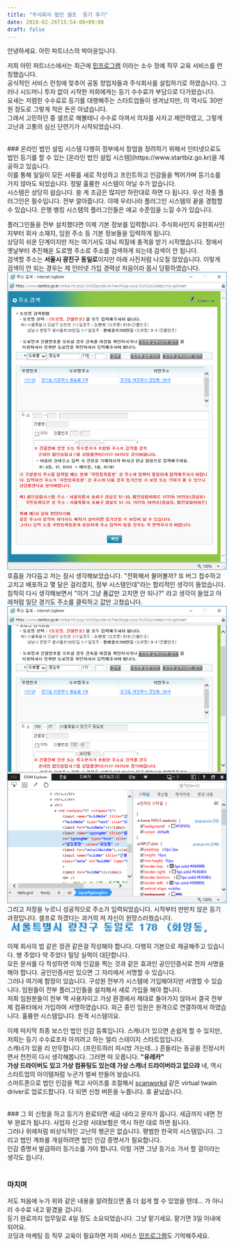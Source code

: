 ```yaml
---
title: "주식회사 법인 셀프  등기 후기"
date: 2018-02-26T15:54:08+09:00
draft: false
---
```


안녕하세요. 아민 파트너스의 박아윤입니다. 

저희 아민 파트너스에서는 최근에 [민프로그램](https://www.min-program.com) 이라는 소수 정예 직무 교육 서비스를 런칭했습니다.<br />
공식적인 서비스 런칭에 맞추어 공동 창업자들과 주식회사를 설립하기로 하였습니다. 그러나 시드머니 투자 없이 시작한 저희에게는 등기 수수료가 부담으로 다가왔습니다. <br />
요새는 저렴한 수수료로 등기를 대행해주는 스타트업들이 생겨났지만, 이 역시도 30만원 정도로 그렇게 적은 돈은 아녔습니다. <br />
그래서 고민하던 중 셀프로 해볼테니 수수료 아껴서 의자를 사자고 제안하였고, 그렇게 고난과 고통의 심신 단련기가 시작되었습니다. <br />

<br />
### 온라인 법인 설립 시스템
다행히 정부에서 창업을 장려하기 위해서 인터넷으로도 법인 등기를 할 수 있는 [온라인 법인 설립 시스템](https://www.startbiz.go.kr)을 제공하고 있습니다.<br />
이를 통해 일일이 모든 서류를 새로 작성하고 프린트하고 인감들을 찍어가며 등기소를 가지 않아도 되었습니다. 정말 훌륭한 시스템이 아닐 수가 없습니다.<br />
시스템은 상당히 쉽습니다. 쓸 게 조금은 많지만 하란대로 하면 다 됩니다. 우선 각종 플러그인은 필수입니다. 전부 깔아줍니다. 이때 우리나라 플러그인 시스템의 끝을 경험할 수 있습니다. 은행 뱅킹 시스템의 플러그인들은 애교 수준임을 느낄 수가 있습니다.

플러그인들을 전부 설치했다면 이제 기본 정보를 입력합니다. 주식회사인지 유한회사인지부터 회사 소재지, 임원 주소 등 기본 정보들을 입력하게 됩니다.<br />
상당히 쉬운 단계이지만 저는 여기서도 대뇌 피질에 충격을 받기 시작했습니다. 정에서 옛날부터 추진해온 도로명 주소로 주소를 검색하게 되는데 검색이 안 됩니다.<br />
검색할 주소는 **서울시 광진구 동일로**이지만 아래 사진처럼 나오질 않았습니다. 이렇게 검색이 안 되는 경우는 제 인터넷 가입 경력상 처음이라 몹시 당황하였습니다.
![왜 주소가 안나와](/post/found-company-without-agency/what.png)
호흡을 가다듬고 저는 잠시 생각해보았습니다. "전화해서 물어볼까? 또 버그 접수하고 고치고 배포하고 몇 달은 걸리겠지, 정부 시스템인데"라는 합리적인 생각이 들었습니다. 침착히 다시 생각해보면서 "이거 그냥 폼값만 고치면 안 되나?" 라고 생각이 들었고 아래처럼 일단 경기도 주소를 클릭하고 값만 고쳤습니다.
![이걸 왜 내가 해야돼](/post/found-company-without-agency/the.png)
그리고 저장을 누르니 성공적으로 주소가 입력되었습니다. 시작부터 만만치 않은 등기 과정입니다. 셀프로 하겠다는 과거의 저 자신이 원망스러웠습니다.
![휴](/post/found-company-without-agency/food.png)

이제 회사의 법 같은 정관 같은걸 작성해야 합니다. 다행히 기본으로 제공해주고 있습니다. 병 주었다 약 주었다 밀당 실력이 대단합니다. <br />
모든 문서를 다 작성하면 이제 인감을 찍는 것과 같은 효과인 공인인증서로 전자 서명을 해야 합니다. 공인인증서만 있으면 그 자리에서 서명할 수 있습니다.<br />
그러나 여기에 함정이 있습니다. 구성원 전부가 시스템에 가입해야지만 서명할 수 있습니다. 임원들이 전부 플러그인들을 설치해서 새로 가입을 해야 합니다.<br />
저희 임원분들이 전부 맥 사용자이고 가상 환경에서 제대로 돌아가지 않아서 결국 전부 제 컴퓨터에서 가입하여 서명하였습니다. 외근 중인 임원은 원격으로 연결하여서 하였습니다.  훌륭한 시스템입니다. 원격 시스템이요.


이제 마지막 최종 보스인 법인 인감 등록입니다. 스캐너가 있으면 손쉽게 할 수 있지만, 저희는 등기 수수료조차 아끼려고 하는 얼리 스테이지 스타트업입니다.<br />
스캐너가 있을 리 만무합니다. (프린트하러 피시방 가는데...) 흔들리는 동공을 진정시키면서 천천히 다시 생각해봅니다. 그러면 떠 오릅니다. **"유레카"**<br />
**가상 드라이버도 있고 가상 컴퓨팅도 있는데 가상 스캐너 드라이버라고 없으랴** 네, 역시 스타트업의 아이템처럼 누군가 벌써 만들어 놨습니다.<br />
스마트폰으로 법인 인감을 찍고 사이즈를 조절해서 [scanworkd](http://www.scanworkssoftware.com/twainimporter.aspx) 같은 virtual twain driver로 업로드합니다. 
다 되면 신청 버튼을 누릅니다. 휴 끝났습니다.<br />

<br />
### 그 외
신청을 하고 등기가 완료되면 세금 내라고 문자가 옵니다. 세금까지 내면 전부 완료가 됩니다. 사업자 신고랑 사대보험은 역시 하란 대로 하면 됩니다.<br />
그러나 위에처럼 비상식적인 고난의 행군은 없습니다. 평범한 한국의 시스템입니다. 그리고 법인 계좌를 개설하려면 법인 인감 증명서가 필요합니다.<br />
인감 증명서 발급하러 등기소를 가야 합니다. 이럴 거면 그냥 등기소 가서 할 걸이라는 생각도 듭니다.<br />
<br />

### 마치며
저도 처음에 누가 위와 같은 내용을 알려줬으면 좀 더 쉽게 할 수 있었을 텐데... 가 아니라 수수료 내고 맡겼을 겁니다.<br />
등기 완료까지 업무일로 4일 정도 소요되었습니다. 그냥 맡기세요. 맡기면 3일 이내에 되어요.<br />
코딩과 마케팅 등 직무 교육이 필요하면 저희 서비스 [민프로그램](https://www.min-program.com)도 기억해주세요.
